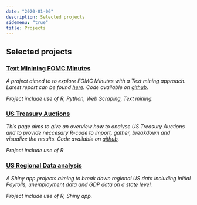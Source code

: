 ```yaml
---
date: "2020-01-06"
description: Selected projects
sidemenu: "true"
title: Projects
---
```


## Selected projects

### [Text Minining FOMC Minutes](https://cnordenlow.com/post/2021-01-10-text-mining-fomc/)
*A project aimed to to explore FOMC Minutes with a Text mining approach. Latest report can be found [here](https://cnordenlow.github.io/text-mining-fomc/). Code available on [github](https://github.com/cnordenlow/text-mining-fomc).*

*Project include use of R, Python, Web Scraping, Text mining.* 

### [US Treasury Auctions](https://cnordenlow.github.io/treasuryAuctions/main)
*This page aims to give an overview how to analyse US Treasury Auctions and to provide neccesary R-code to import, gather, breakdown and visualize the results. Code available on [github](https://github.com/cnordenlow/treasuryAuctions).*

*Project include use of R* 

### [US Regional Data analysis](https://cnordenlow.shinyapps.io/us_regional_data/)
*A Shiny app projects aiming to break down regional US data including Initial Payrolls, unemployment data and GDP data on a state level.*

*Project include use of R, Shiny app.* 

